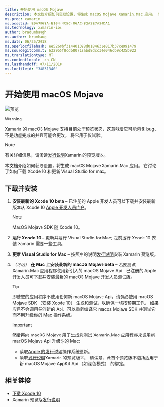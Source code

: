 ```yaml
---
title: 开始使用 macOS Mojave
description: 本文档介绍如何获取设置，将生成 macOS Mojave Xamarin.Mac 应用。 它讨论了如何下载 Xcode 10 和更新 Visual Studio for mac。
ms.prod: xamarin
ms.assetid: E9A7B68A-E164-4C5C-86AC-B2A3E7A30DA1
ms.technology: xamarin-ios
author: bradumbaugh
ms.author: brumbaug
ms.date: 06/25/2018
ms.openlocfilehash: ee5269bf314401328d0184631e817b37ce091479
ms.sourcegitcommit: 632955f8cdb80712abd8dcc30e046cb9c435b922
ms.translationtype: MT
ms.contentlocale: zh-CN
ms.lasthandoff: 07/11/2018
ms.locfileid: "38831340"
---
```

# <a name="getting-started-with-macos-mojave"></a>开始使用 macOS Mojave

![预览](~/media/shared/preview.png)

> [!WARNING]
> Xamarin 的 macOS Mojave 支持目前处于预览状态，这意味着它可能包含 bug、 不是功能完成的并且可能会更改。
> 将它用于仅试验。

> [!NOTE]
> 有关详细信息，请阅读[发行说明](https://releases.xamarin.com/preview-release-xcode-10-beta/)Xamarin 的预览版本。

本文档介绍如何获取设置，将生成 macOS Mojave Xamarin.Mac 应用。 它讨论了如何下载 Xcode 10 和更新 Visual Studio for mac。

## <a name="download-and-install"></a>下载并安装

1. **安装最新的 Xcode 10 beta** – 已注册的 Apple 开发人员可以下载并安装最新版本从 Xcode 10 [Apple 开发人员门户](https://developer.apple.com/download/)。

   > [!NOTE]
   > MacOS Mojave SDK 随 Xcode 10。

2. **运行 Xcode 10** – 更新并运行 Visual Studio for Mac; 之前运行 Xcode 10 安装 Xamarin 需要一些工具。

3. **更新 Visual Studio for Mac** – 按照中的说明[发行说明](https://releases.xamarin.com/preview-release-xcode-10-beta/)安装 Xamarin 预览版。

4. _（可选）_ **在 Mac 上安装最新的 macOS Mojave beta** – 若要测试 Xamarin.Mac 应用程序使用新引入的 macOS Mojave Api，已注册的 Apple 开发人员可[下载](https://developer.apple.com/download/)并安装最新的 macOS Mojave 开发人员测试版。

   > [!TIP]
   > 即使您的应用程序不使用任何新 macOS Mojave Api，请务必使用 macOS Mojave SDK （安装 Xcode 10） 生成和测试，以确保一切按预期工作。 如果应用不会调用任何新的 Api，可以重新编译它 macos Mojave SDK 并测试它而不用升级你的 Mac 操作系统。

   > [!IMPORTANT]
   > 然后再向 macOS Mojave 用于生成和测试 Xamarin.Mac 应用程序来调用新 macOS Mojave Api 升级你的 Mac:
   > - 读取[Apple 的发行说明](https://developer.apple.com/download/)操作系统更新。
   > - 读取[发行说明](https://releases.xamarin.com/preview-release-xcode-10-beta/)Xamarin 的预览版本。 请注意，此首个预览版不包括适用于新 macOS Mojave AppKit Api （如深色模式） 的绑定。

## <a name="related-links"></a>相关链接

- [下载 Xcode 10](https://developer.apple.com/download/)
- Xamarin 预览版[发行说明](https://releases.xamarin.com/preview-release-xcode-10-beta/)
